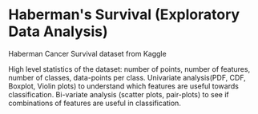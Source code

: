 # Haberman's Survival (Exploratory Data Analysis)
Haberman Cancer Survival dataset from Kaggle

High level statistics of the dataset: number of points, number of features, number of classes, data-points per class.
Univariate analysis(PDF, CDF, Boxplot, Violin plots) to understand which
features are useful towards classification.
Bi-variate analysis (scatter plots, pair-plots) to see if combinations of features are useful in classification.
